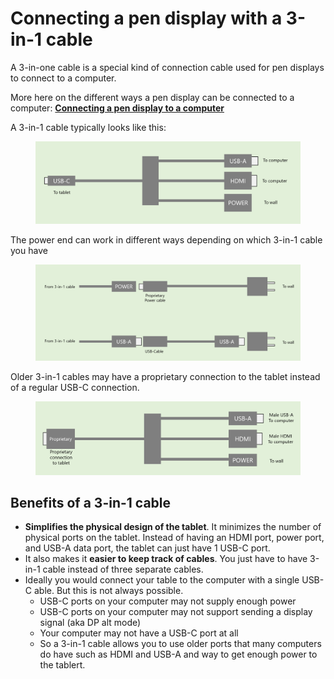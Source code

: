# Connecting a pen display with a 3-in-1 cable

A 3-in-one cable is a special kind of connection cable used for pen displays to connect to a computer.&#x20;

More here on the different ways a pen display can be connected to a computer:  [**Connecting a pen display to a computer**](connecting-a-pen-display.md)

A 3-in-1 cable typically looks like this:

<figure><img src="../../.gitbook/assets/image (4) (1) (1).png" alt=""><figcaption></figcaption></figure>

The power end can work in different ways depending on which 3-in-1 cable you have

&#x20;

<figure><img src="../../.gitbook/assets/image (394).png" alt=""><figcaption></figcaption></figure>

Older 3-in-1 cables may have a proprietary connection to the tablet instead of a regular USB-C connection.

<figure><img src="../../.gitbook/assets/image (3) (1) (1).png" alt=""><figcaption></figcaption></figure>

## Benefits of a 3-in-1 cable

* **Simplifies the physical design of the tablet**. It minimizes the number of physical ports on the tablet. Instead of having an HDMI port, power port, and USB-A data port, the tablet can just have 1 USB-C port.
* It also makes it **easier to keep track of cables**. You just have to have 3-in-1 cable instead of three separate cables.
* Ideally you would connect your table to the computer with a single USB-C able. But this is not always possible.&#x20;
  * USB-C ports on your computer may not supply enough power
  * USB-C ports on your computer may not support sending a display signal (aka DP alt mode)
  * Your computer may not have a USB-C port at all
  * So a 3-in-1 cable allows you to use older ports that many computers do have such as HDMI and USB-A and way to get enough power to the tablert.

